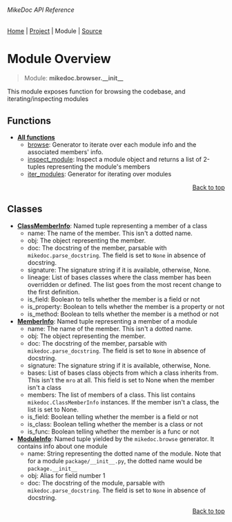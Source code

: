 ###### MikeDoc API Reference
[Home](/docs/api/README.md) | [Project](/README.md) | Module | [Source](/mikedoc/browser/__init__.py)

# Module Overview
> Module: **mikedoc.browser.\_\_init\_\_**

This module exposes function for browsing the codebase, and iterating/inspecting modules

## Functions
- [**All functions**](/docs/api/modules/mikedoc/browser/__init__/funcs.md)
    - [browse](/docs/api/modules/mikedoc/browser/__init__/funcs.md#browse): Generator to iterate over each module info and the associated members' info.
    - [inspect\_module](/docs/api/modules/mikedoc/browser/__init__/funcs.md#inspect_module): Inspect a module object and returns a list of 2-tuples representing the module's members
    - [iter\_modules](/docs/api/modules/mikedoc/browser/__init__/funcs.md#iter_modules): Generator for iterating over modules

<p align="right"><a href="#mikedoc-api-reference">Back to top</a></p>

## Classes
- [**ClassMemberInfo**](/docs/api/modules/mikedoc/browser/__init__/class-ClassMemberInfo.md): Named tuple representing a member of a class
    - name: The name of the member. This isn't a dotted name.
    - obj: The object representing the member.
    - doc: The docstring of the member, parsable with
`mikedoc.parse_docstring`. The field is set to `None` in absence of docstring.
    - signature: The signature string if it is available, otherwise, None.
    - lineage: List of bases classes where the class member
 has been overridden or defined. The list goes from the most recent change to the first definition.
    - is\_field: Boolean to tells whether the member is a field or not
    - is\_property: Boolean to tells whether the member is a property or not
    - is\_method: Boolean to tells whether the member is a method or not
- [**MemberInfo**](/docs/api/modules/mikedoc/browser/__init__/class-MemberInfo.md): Named tuple representing a member of a module
    - name: The name of the member. This isn't a dotted name.
    - obj: The object representing the member.
    - doc: The docstring of the member, parsable with
`mikedoc.parse_docstring`. The field is set to `None` in absence of docstring.
    - signature: The signature string if it is available, otherwise, None.
    - bases: List of bases class objects from which a class inherits from.
This isn't the `mro` at all. This field is set to None when the member isn't a class
    - members: The list of members of a class. 
This list contains `mikedoc.ClassMemberInfo` instances. If the member isn't a class, the list is set to None.
    - is\_field: Boolean telling whether the member is a field or not
    - is\_class: Boolean telling whether the member is a class or not
    - is\_func: Boolean telling whether the member is a func or not
- [**ModuleInfo**](/docs/api/modules/mikedoc/browser/__init__/class-ModuleInfo.md): Named tuple yielded by the `mikedoc.browse` generator.  It contains info about one module
    - name: String representing the dotted name of the module.
Note that for a module `package/__init__.py`, the dotted name would be `package.__init__`
    - obj: Alias for field number 1
    - doc: The docstring of the module, parsable with
`mikedoc.parse_docstring`. The field is set to `None` in absence of docstring.

<p align="right"><a href="#mikedoc-api-reference">Back to top</a></p>
